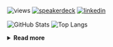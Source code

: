 ![views](https://komarev.com/ghpvc/?username=chck&color=blueviolet)
[![speakerdeck](https://img.shields.io/badge/Speaker_Deck-chck-8a2be2?style=flat-square&logo=speaker-deck)](https://speakerdeck.com/chck)
[![linkedin](https://img.shields.io/badge/LinkedIn-chck-8a2be2?style=flat-square&logo=linkedin)](https://www.linkedin.com/in/chck/)

<p align="left"> 
  <img alt="GitHub Stats" align="center" height="150" src="https://github-readme-stats-nine-umber-51.vercel.app/api?username=chck&count_private=true&show_icons=true&hide_title=true&theme=buefy" />
  <img alt="Top Langs" align="center" height="150" src="https://github-readme-stats-nine-umber-51.vercel.app/api/top-langs/?username=chck&layout=compact&count_private=true&show_icons=true&hide_title=true&theme=buefy" />
</p>

<details>
  <summary><b>Read more</b></summary>
  <br>

  <!--START_SECTION:waka-->
**🐱 My GitHub Data** 

> 📦 88.4 kB Used in GitHub's Storage 
 > 
> 🏆 550 Contributions in the Year 2024
 > 
> 💼 Opted to Hire
 > 
> 📜 133 Public Repositories 
 > 
> 🔑 23 Private Repositories 
 > 
**I'm a Night 🦉** 

```text
🌞 Morning                947 commits         ███░░░░░░░░░░░░░░░░░░░░░░   13.40 % 
🌆 Daytime                2305 commits        ████████░░░░░░░░░░░░░░░░░   32.63 % 
🌃 Evening                2063 commits        ███████░░░░░░░░░░░░░░░░░░   29.20 % 
🌙 Night                  1750 commits        ██████░░░░░░░░░░░░░░░░░░░   24.77 % 
```
📅 **I'm Most Productive on Thursday** 

```text
Monday                   1347 commits        █████░░░░░░░░░░░░░░░░░░░░   19.07 % 
Tuesday                  1090 commits        ████░░░░░░░░░░░░░░░░░░░░░   15.43 % 
Wednesday                1128 commits        ████░░░░░░░░░░░░░░░░░░░░░   15.97 % 
Thursday                 1794 commits        ██████░░░░░░░░░░░░░░░░░░░   25.39 % 
Friday                   709 commits         ███░░░░░░░░░░░░░░░░░░░░░░   10.04 % 
Saturday                 415 commits         █░░░░░░░░░░░░░░░░░░░░░░░░   05.87 % 
Sunday                   582 commits         ██░░░░░░░░░░░░░░░░░░░░░░░   08.24 % 
```


📊 **This Week I Spent My Time On** 

```text
💬 Programming Languages: 
TOML                     1 hr 23 mins        ████████████░░░░░░░░░░░░░   48.94 % 
Git                      40 mins             ██████░░░░░░░░░░░░░░░░░░░   23.85 % 
Ruby                     11 mins             ██░░░░░░░░░░░░░░░░░░░░░░░   06.74 % 
zsh                      8 mins              █░░░░░░░░░░░░░░░░░░░░░░░░   04.75 % 
Markdown                 7 mins              █░░░░░░░░░░░░░░░░░░░░░░░░   04.36 % 

🔥 Editors: 
Neovim                   2 hrs 46 mins       █████████████████████████   98.41 % 
RustRover                2 mins              ░░░░░░░░░░░░░░░░░░░░░░░░░   01.59 % 
```

**I Mostly Code in Python** 

```text
Python                   44 repos            ████████░░░░░░░░░░░░░░░░░   33.59 % 
Jupyter Notebook         19 repos            ████░░░░░░░░░░░░░░░░░░░░░   14.50 % 
Rust                     7 repos             █░░░░░░░░░░░░░░░░░░░░░░░░   05.34 % 
TypeScript               6 repos             █░░░░░░░░░░░░░░░░░░░░░░░░   04.58 % 
Astro                    1 repo              ░░░░░░░░░░░░░░░░░░░░░░░░░   00.76 % 
```



**Timeline**

![Lines of Code chart](https://raw.githubusercontent.com/chck/chck/main/assets/bar_graph.png)


 Last Updated on 2024-11-22 02:00 UTC
<!--END_SECTION:waka-->
</details>

